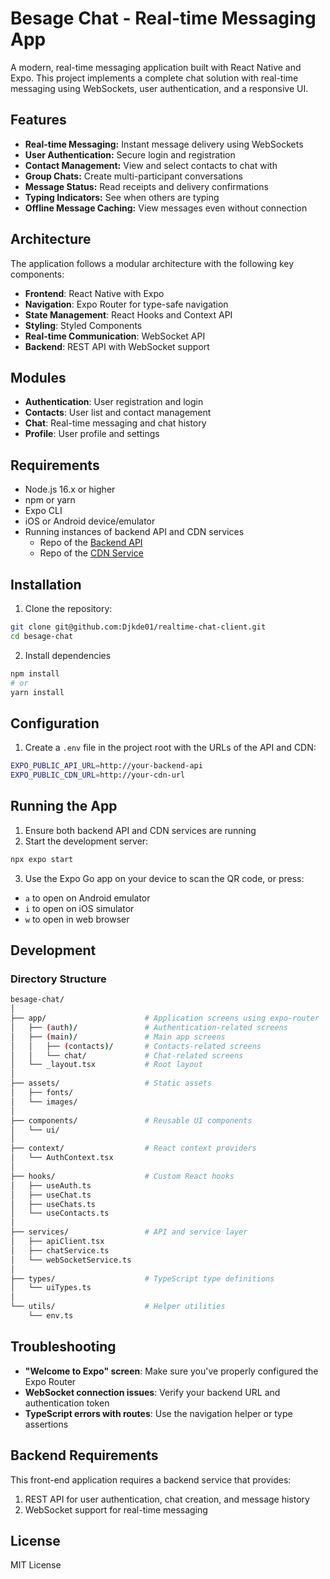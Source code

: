 # Besage Chat - Real-time Messaging App

A modern, real-time messaging application built with React Native and Expo. This project implements a complete chat solution with real-time messaging using WebSockets, user authentication, and a responsive UI.

## Features

- **Real-time Messaging:** Instant message delivery using WebSockets
- **User Authentication:** Secure login and registration
- **Contact Management:** View and select contacts to chat with
- **Group Chats:** Create multi-participant conversations
- **Message Status:** Read receipts and delivery confirmations
- **Typing Indicators:** See when others are typing
- **Offline Message Caching:** View messages even without connection

## Architecture

The application follows a modular architecture with the following key components:

- **Frontend**: React Native with Expo
- **Navigation**: Expo Router for type-safe navigation
- **State Management**: React Hooks and Context API
- **Styling**: Styled Components
- **Real-time Communication**: WebSocket API
- **Backend**: REST API with WebSocket support

## Modules

- **Authentication**: User registration and login
- **Contacts**: User list and contact management
- **Chat**: Real-time messaging and chat history
- **Profile**: User profile and settings

## Requirements

- Node.js 16.x or higher
- npm or yarn
- Expo CLI
- iOS or Android device/emulator
- Running instances of backend API and CDN services
  - Repo of the [Backend API](https://github.com/Djkde01/realtime-chat-back)
  - Repo of the [CDN Service](https://github.com/Djkde01/realtime-chat-cdn)

## Installation

1. Clone the repository:

```bash
git clone git@github.com:Djkde01/realtime-chat-client.git
cd besage-chat
```

2. Install dependencies

```bash
npm install
# or
yarn install

```

## Configuration

1. Create a `.env` file in the project root with the URLs of the API and CDN:

```bash
EXPO_PUBLIC_API_URL=http://your-backend-api
EXPO_PUBLIC_CDN_URL=http://your-cdn-url
```

## Running the App

1. Ensure both backend API and CDN services are running
2. Start the development server:

```bash
npx expo start
```

3. Use the Expo Go app on your device to scan the QR code, or press:

- `a` to open on Android emulator
- `i` to open on iOS simulator
- `w` to open in web browser

## Development

### Directory Structure

```bash
besage-chat/
│
├── app/                      # Application screens using expo-router
│   ├── (auth)/               # Authentication-related screens
│   ├── (main)/               # Main app screens
│   │   ├── (contacts)/       # Contacts-related screens
│   │   └── chat/             # Chat-related screens
│   └── _layout.tsx           # Root layout
│
├── assets/                   # Static assets
│   ├── fonts/
│   └── images/
│
├── components/               # Reusable UI components
│   └── ui/
│
├── context/                  # React context providers
│   └── AuthContext.tsx
│
├── hooks/                    # Custom React hooks
│   ├── useAuth.ts
│   ├── useChat.ts
│   ├── useChats.ts
│   └── useContacts.ts
│
├── services/                 # API and service layer
│   ├── apiClient.tsx
│   ├── chatService.ts
│   └── webSocketService.ts
│
├── types/                    # TypeScript type definitions
│   └── uiTypes.ts
│
└── utils/                    # Helper utilities
    └── env.ts

```

## Troubleshooting

- **"Welcome to Expo" screen**: Make sure you've properly configured the Expo Router
- **WebSocket connection issues**: Verify your backend URL and authentication token
- **TypeScript errors with routes**: Use the navigation helper or type assertions

## Backend Requirements

This front-end application requires a backend service that provides:

1. REST API for user authentication, chat creation, and message history
2. WebSocket support for real-time messaging

## License

MIT License
